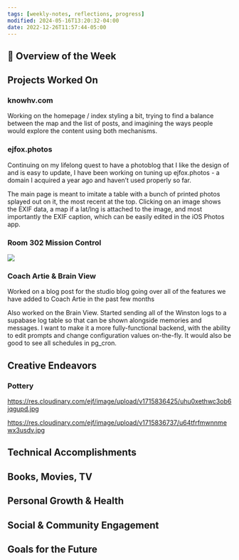 ```yaml
---
tags: [weekly-notes, reflections, progress]
modified: 2024-05-16T13:20:32-04:00
date: 2022-12-26T11:57:44-05:00
---
```


## 🌟 Overview of the Week


## Projects Worked On

### knowhv.com

Working on the homepage / index styling a bit, trying to find a balance between the map and the list of posts, and imagining the ways people would explore the content using both mechanisms.

### ejfox.photos

Continuing on my lifelong quest to have a photoblog that I like the design of and is easy to update, I have been working on tuning up ejfox.photos - a domain I acquired a year ago and haven’t used properly so far.

The main page is meant to imitate a table with a bunch of printed photos splayed out on it, the most recent at the top. Clicking on an image shows the EXIF data, a map if a lat/lng is attached to the image, and most importantly the EXIF caption, which can be easily edited in the iOS Photos app.

### Room 302 Mission Control

![](https://res.cloudinary.com/ejf/image/upload/v1715787764/jfst5feejetyeilv59ex.png)

### Coach Artie & Brain View

Worked on a blog post for the studio blog going over all of the features we have added to Coach Artie in the past few months

Also worked on the Brain View. Started sending all of the Winston logs to a supabase log table so that can be shown alongside memories and messages. I want to make it a more fully-functional backend, with the ability to edit prompts and change configuration values on-the-fly. It would also be good to see all schedules in pg_cron.

## Creative Endeavors

### Pottery

<https://res.cloudinary.com/ejf/image/upload/v1715836425/uhu0xethwc3ob6jqgupd.jpg>

<https://res.cloudinary.com/ejf/image/upload/v1715836737/u64tfrfmwnnmewx3usdv.jpg>

## Technical Accomplishments


## Books, Movies, TV


## Personal Growth & Health


## Social & Community Engagement


## Goals for the Future
<!-- Set Specific, Measurable, Achievable, Relevant, and Time-bound goals or intentions for the upcoming week. -->
